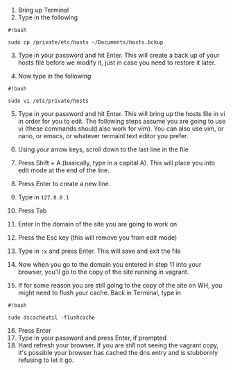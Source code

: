 1. Bring up Terminal
2. Type in the following

```
#!bash

sudo cp /private/etc/hosts ~/Documents/hosts.bckup
```
3. Type in your password and hit Enter. This will create a back up of your hosts file before we modify it, just in case you need to restore it later.

4. Now type in the following

```
#!bash

sudo vi /etc/private/hosts
```
5. Type in your password and hit Enter. This will bring up the hosts file in vi in order for you to edit. The following steps assume you are going to use vi (these commands should also work for vim).  You can also use vim, or nano, or emacs, or whatever termainl text editor you prefer.

6. Using your arrow keys, scroll down to the last line in the file 
7. Press Shift + A (basically, type in a capital A). This will place you into edit mode at the end of the line.
8. Press Enter to create a new line.
9. Type in `127.0.0.1`
10. Press Tab
11. Enter in the domain of the site you are going to work on
12. Press the Esc key (this will remove you from edit mode)
13. Type in `:x` and press Enter. This will save and exit the file
14. Now when you go to the domain you entered in step 11 into your browser, you'll go to the copy of the site running in vagrant. 
15. If for some reason you are still going to the copy of the site on WH, you might need to flush your cache.  Back in Terminal, type in 

```
#!bash

sudo dscacheutil -flushcache
```
16. Press Enter 
17. Type in your password and press Enter, if prompted
18. Hard refresh your browser. If you are *still* not seeing the vagrant copy, it's possible your browser has cached the dns entry and is stubbornly refusing to let it go.  
